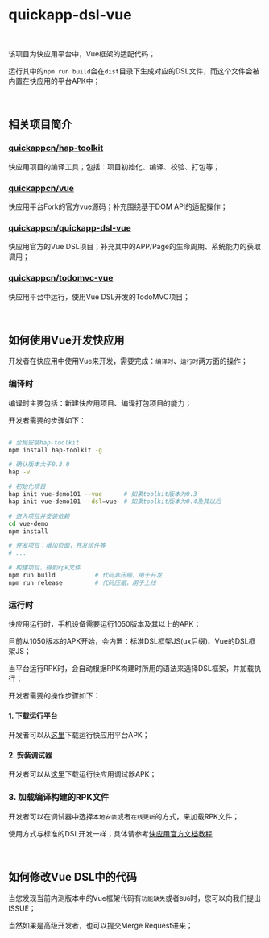 # quickapp-dsl-vue

<br/>

该项目为快应用平台中，Vue框架的适配代码；

运行其中的`npm run build`会在`dist`目录下生成对应的DSL文件，而这个文件会被内置在快应用的平台APK中；

<br/>

## 相关项目简介

### [quickappcn/hap-toolkit](https://github.com/quickappcn/hap-toolkit)

快应用项目的编译工具；包括：项目初始化、编译、校验、打包等；

### [quickappcn/vue](https://github.com/quickappcn/vue)

快应用平台Fork的官方vue源码；补充围绕基于DOM API的适配操作；

### [quickappcn/quickapp-dsl-vue](https://github.com/quickappcn/quickapp-dsl-vue)

快应用官方的Vue DSL项目；补充其中的APP/Page的生命周期、系统能力的获取调用；

### [quickappcn/todomvc-vue](https://github.com/quickappcn/todomvc-vue)

快应用平台中运行，使用Vue DSL开发的TodoMVC项目；

<br/>

## 如何使用Vue开发快应用

开发者在快应用中使用Vue来开发，需要完成：`编译时`、`运行时`两方面的操作；

### 编译时

编译时主要包括：新建快应用项目、编译打包项目的能力；

开发者需要的步骤如下：

```bash

# 全局安装hap-toolkit
npm install hap-toolkit -g

# 确认版本大于0.3.0
hap -v

# 初始化项目
hap init vue-demo101 --vue      # 如果toolkit版本为0.3
hap init vue-demo101 --dsl=vue  # 如果toolkit版本为0.4及其以后

# 进入项目并安装依赖
cd vue-demo
npm install

# 开发项目：增加页面，开发组件等
# ...

# 构建项目，得到rpk文件
npm run build           # 代码非压缩，用于开发
npm run release         # 代码压缩，用于上线
```

### 运行时

快应用运行时，手机设备需要运行1050版本及其以上的APK；

目前从1050版本的APK开始，会内置：标准DSL框架JS(ux后缀)、Vue的DSL框架JS；

当平台运行RPK时，会自动根据RPK构建时所用的语法来选择DSL框架，并加载执行；

开发者需要的操作步骤如下：

#### 1. 下载运行平台

开发者可以从[这里](./resource/platform)下载运行快应用平台APK；

#### 2. 安装调试器

开发者可以从[这里](https://statres.quickapp.cn/quickapp/quickapp/201806/file/quickapp_debugger.apk)下载运行快应用调试器APK；

### 3. 加载编译构建的RPK文件

开发者可以在调试器中选择`本地安装`或者`在线更新`的方式，来加载RPK文件；

使用方式与标准的DSL开发一样；具体请参考[快应用官方文档教程](https://doc.quickapp.cn/tutorial/overview/use-command.html)

<br/>

## 如何修改Vue DSL中的代码

当您发现当前内测版本中的Vue框架代码有`功能缺失`或者`BUG`时，您可以向我们提出ISSUE；

当然如果是高级开发者，也可以提交Merge Request进来；


